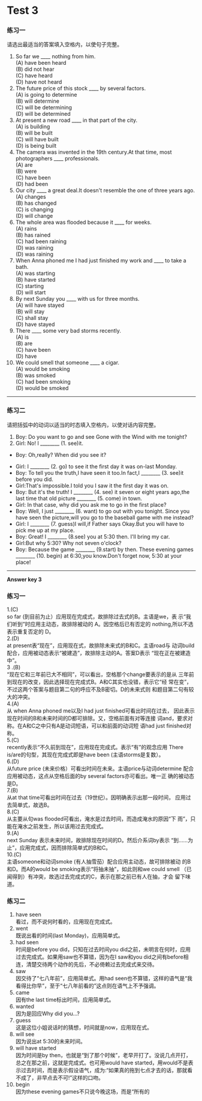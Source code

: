 # Test 3


### 练习一

请选出最适当的答案填入空格内，以使句子完整。

>  
1. So far we ____ nothing from him.  
(A) have been heard  
(B) did not hear  
(C) have heard  
(D) have not heard  
6. The future price of this stock ____ by several factors.  
(A) is going to determine  
(B) will determine  
(C) will be determining  
(D) will be determined  
2. At present a new road ____ in that part of the city.  
(A) is building  
(B) will be built  
(C) will have built  
(D) is being built  
7. The camera was invented in the 19th century.At that time, most photographers ____ professionals.  
(A) are  
(B) were  
(C) have been  
(D) had been  
3. Our city ____ a great deal.It doesn't resemble the one of three years ago.  
(A) changes  
(B) has changed  
(C) is changing  
(D) will change  
8. The whole area was flooded because it ____ for weeks.  
(A) rains  
(B) has rained  
(C) had been raining  
(D) was raining  
(D) was raining  
4. When Anna phoned me I had just finished my work and ____ to take a bath.  
(A) was starting  
(B) have started  
(C) starting  
(D) will start  
9. By next Sunday you ____ with us for three months.  
(A) will have stayed  
(B) will stay  
(C) shall stay  
(D) have stayed  
5. There ____ some very bad storms recently.  
(A) is  
(B) are  
(C) have been  
(D) have  
10. We could smell that someone ____ a cigar.  
(A) would be smoking  
(B) was smoked  
(C) had been smoking  
(D) would be smoked  


---


### 练习二



请把括弧中的动词以适当的时态填入空格内，以使对话内容完整。

>  
1. Boy: Do you want to go and see Gone with the Wind with me tonight?  
2. Girl: No! I ________ (1. see)it.  
+ Boy: Oh,really? When did you see it?  
- Girl: I ________ (2. go) to see it the first day it was on-last Monday.  
- Boy: To tell you the truth,I have seen it too.In fact,I ________ (3. see)it before you did.  
- Girl:That's impossible.I told you I saw it the first day it was on.  
- Boy: But it's the truth! I ________ (4. see) it seven or eight years ago,the last time that old picture ________ (5. come) in town.  
- Girl: In that case, why did you ask me to go in the first place?  
- Boy: Well, I just ________ (6. want) to go out with you tonight. Since you have
seen the picture,will you go to the baseball game with me instead?  
- Girl: I ________ (7. guess)I will,if Father says Okay.But you will have to pick me up at my place.  
- Boy: Great! I ________ (8.see) you at 5:30 then. I'll bring my car.  
- Girl:But why 5:30? Why not seven o'clock?  
- Boy: Because the game ________ (9.start) by then. These evening games ________ (10. begin) at 6:30,you know.Don't forget now, 5:30 at your place!  



---

**Answer key 3**



### 练习一

>  
1.(C)  
so far (到目前为止）应用现在完成式，故排除过去式的B。主语是we，表
示“我们听到”时应用主动态，故排除被动的 A。因空格后已有否定的
nothing,所以不选表示重复否定的 D。  
2.(D)  
at present表“现在”，应用现在式，故排除未来式的B和C。主语road与
动词build配合，应用被动态表示“被建造”，故排除主动的A。答案D表示
“现在正在被建造中”。  
3 .(B)  
“现在它和三年前已大不相同”，可以看出，空格那个change要表示的是从
三年前到现在的改变，因此选择现在完成式B。A和C其实也没错，表示它“经
常在变”，不过这两个答案与题目第二句的呼应不及B密切。D的未来式则
和题目第二句有较大的冲突。  
4.(A)  
从 when Anna phoned me以及I had just finished可看出时间在过去，
因此表示现在时间的B和未来时间的D都可排除。又，空格前面有对等连接
词and，要求对称。在A和C之中只有A是动词短语，可以和前面的动词短
语had just finished对称。  
5.(C)  
recently表示“不久前到现在”，应用现在完成式。表示“有”的观念应用
There is/are的句型，其现在完成式即是have been (主语storms是复数）。  
6.(D)  
从future price (未来价格）可看出时间在未来。主语price与动词determine
配合应用被动态，这点从空格后面的by several factors亦可看出。唯一正
确的被动态是D。  
7.(B)  
从at that time可看出时间在过去（19世纪）。因明确表示出那一段时间，
应用过去简单式，故选B。  
8.(C)  
从主要从句was flooded可看出，淹水是过去时间，而造成淹水的原因“下
雨”，只能在淹水之前发生，所以该用过去完成式。  
9.(A)  
next Sunday 表示未来时间，故排除现在时间的D。然后介系词by表示
“到……为止”，应用完成式，因而排除简单式的B和C。   
10.(C)  
主语someone和动词smoke (有人抽雪茄）配合应用主动态，故可排除被动
的B和D。而A的would be smoking表示“将抽未抽”，如此则和we could smell
（已闻得到）有冲突，故选过去完成式的C，表示在那之前已有人在抽，才会
留下味道。  


### 练习二

>  
1. have seen  
看过，而不说何时看的，应用现在完成式。  
2. went  
既说出看的时间(last Monday)，应用简单式。  
3. had seen  
时间是before you did，只知在过去时间you did之前，未明言在何时，应用过去完成式。如果用saw也不算错，因为在I saw和you did之间有before相连，清楚交待两个动作的先后，不必倚赖过去完成式来交待。  
4. saw  
因交待了“七八年前”，应用简单式。用had seen也不算错，这样的语气是“我看得比你早”，至于“七八年前看的”这点则在语气上不予强调。  
5. came  
因有the last time标出时间，应用简单式。  
6. wanted  
因为是回应Why did you...?  
7. guess  
这是这位小姐说话时的猜想，时间就是now，应用现在式。  
8. will see  
因为说出at 5:30的未来时间。  
9. will have started  
因为时间是by then，也就是“到了那个时候”，老早开打了。没说几点开打，总之在那之前，这就是完成式。也可用would have started，用would不是表示过去时间，而是表示假设语气，成为:“如果真的拖到七点才去的话，那就看不成了，非早点去不可!”这样的口吻。  
10. begin  
因为these evening games不只说今晚这场，而是“所有的  